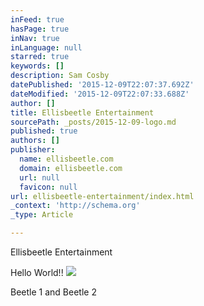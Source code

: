 ```yaml
---
inFeed: true
hasPage: true
inNav: true
inLanguage: null
starred: true
keywords: []
description: Sam Cosby
datePublished: '2015-12-09T22:07:37.692Z'
dateModified: '2015-12-09T22:07:33.688Z'
author: []
title: Ellisbeetle Entertainment
sourcePath: _posts/2015-12-09-logo.md
published: true
authors: []
publisher:
  name: ellisbeetle.com
  domain: ellisbeetle.com
  url: null
  favicon: null
url: ellisbeetle-entertainment/index.html
_context: 'http://schema.org'
_type: Article

---
```

Ellisbeetle Entertainment

Hello World!!
![](https://the-grid-user-content.s3-us-west-2.amazonaws.com/cbe447a9-9e37-4add-948c-153cb638dbd4.jpg)

Beetle 1 and Beetle 2